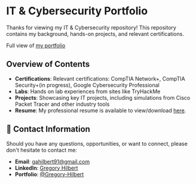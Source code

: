 # IT & Cybersecurity Portfolio

Thanks for viewing my IT & Cybersecurity repository! This repository contains my background, hands-on projects, and relevant certifications.

Full view of [my portfolio](https://gregory-hilbert.github.io/)

## Overview of Contents

- **Certifications**: Relevant certifications: CompTIA Network+, CompTIA Security+(in progress), Google Cybersecurity Professional
- **Labs**: Hands on lab experiences from sites like TryHackMe
- **Projects**: Showcasing key IT projects, including simulations from Cisco Packet Tracer and other industry tools
- **Resume**: My professional resume is available to view/download [here](CurrentResume.pdf).


## 📧 Contact Information

Should you have any questions, opportunities, or want to connect, please don't hesitate to contact me: 

- **Email**: [gahilbert91@gmail.com](mailto:gahilbert91@gmail.com)
- **LinkedIn**: [Gregory Hilbert](https://www.linkedin.com/in/gregory-hilbert/)
- **Portfolio**: [@Gregory-Hilbert](https://gregory-hilbert.github.io/)
  
